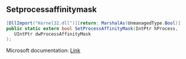 ## Setprocessaffinitymask

```csharp
[DllImport("Kernel32.dll")][return: MarshalAs(UnmanagedType.Bool)]
public static extern bool SetProcessAffinityMask(IntPtr hProcess,
   UIntPtr dwProcessAffinityMask
);
```

Microsoft documentation: [Link](https://learn.microsoft.com/en-us/windows/win32/api/winbase/nf-winbase-setprocessaffinitymask)
